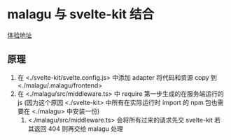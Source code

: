 # malagu 与 svelte-kit 结合

[体验地址](http://malagusveltekit.shenzilong.cn)

## 原理

1. 在 <./svelte-kit/svelte.config.js> 中添加 adapter 将代码和资源 copy 到 <./malagu/.malagu/frontend>
2. 在 <./malagu/src/middleware.ts> 中 require 第一步生成的在服务端运行的 js (因为这个原因 <./svelte-kit> 中所有在实际运行时 import 的 npm 包也需要在 <./malagu> 中安装一份)
    1. <./malagu/src/middleware.ts> 会将所有过来的请求先交 svelte-kit 若 其返回 404 则再交给 malagu 处理

